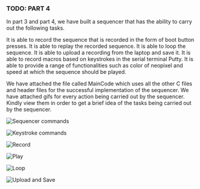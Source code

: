 ### TODO: PART 4 


In part 3 and part 4, we have built a sequencer that has the ability to carry out the following tasks.

It is able to record the sequence that is recorded in the form of boot button presses.
It is able to replay the recorded sequence.
It is able to loop the sequence.
It is able to upload a recording from the laptop and save it.
It is able to record macros based on keystrokes in the serial terminal Putty.
It is able to provide a range of functionalities such as color of neopixel and speed at which the sequence should be played. 

We have attached the file called MainCode which uses all the other C files and header files for the successful implementation of the sequencer. We have attached gifs for every action being carried out by the sequencer. Kindly view them in order to get a brief idea of the tasks being carried out by the sequencer.


![Sequencer commands](https://user-images.githubusercontent.com/114092860/202713086-ac24b9a5-1991-4401-9e7c-1fd5b028c909.png)

![Keystroke commands](https://user-images.githubusercontent.com/114092860/202713872-16060ea1-0d58-424f-8a97-ecfbe5345a0e.gif)


![Record](https://user-images.githubusercontent.com/114092860/202713919-2b7a7f41-c60c-4f4f-bbdf-6fba692562c1.gif)

![Play](https://user-images.githubusercontent.com/114092860/202713974-44fda1ed-bb17-4c09-ba1c-1a029c872e2f.gif)

![Loop](https://user-images.githubusercontent.com/114092860/202714003-a50791ff-d7b9-4f74-ae60-0c8e4356bb38.gif)




![Upload and Save](https://user-images.githubusercontent.com/114092860/202713110-2b328b30-d4ae-4eb7-bfe1-a5806f5c21a7.gif)
